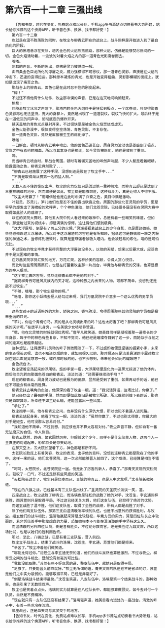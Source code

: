 # 第六百一十二章 三强出线
        【告知书友，时代在变化，免费站点难以长存，手机app多书源站点切换看书大势所趋，站长给你推荐的这个换源APP，听书音色多、换源、找书都好使！】
       第六百一十二章
       也就是在温不胜落败的同时，在牧尘与柳青云所在的战台上，战斗同样是开始进入到了最白热化的阶段。
       巨大的黑塔悬浮在天际，塔内金色的火焰熊熊燃烧，那种火焰，仿佛是能够焚尽世间的一切，金色火焰涌动着，一波波的对着火焰之内的那一道青色光影席卷而去。
       嗤嗤。
       刺耳的声音，不断的传出，仿佛是灵力被燃烧一般。
       由四条金色巨龙所化的浮屠之炎，威力强横得不可思议，那一道青色灵影，直接是在火焰的冲击下，迅速的变得扭曲，那种原本凝炼的青光，也是开始变得扭曲，灵影那模糊的面庞上，犹如是出现了痛苦之色。
       那战台上的柳青云，面色也是在此时忍不住的剧变起来。
       “碎！”
       不过还不待他有什么动作，牧尘那冷漠的声音，已是在这天地间响彻起来。
       熊熊！
       伴随着牧尘冰冷之声落下，那塔内的金色火焰终于是狂猛到极点，一个席卷间，只见得那青色灵影再也无法坚持，庞大的身躯上，竟然是出现了一道道裂纹，裂纹飞快的扩大，最后终于是在一道低沉的闷声中，彻彻底底的爆炸开来。
       铺天盖地的青色光点暴射开来，不过很快便是被金色火焰焚烧成虚无。
       金色火焰弥漫中，很快变得空空荡荡，青色灵影，不复存在。
       那一道青色灵影，竟然是直接被生生的炼化掉了。
       噗嗤！
       一口鲜血，顿时从柳青云嘴中喷出，他的面色迅速苍白，周身灵力波动也是萎靡到了极点，灵影之中有着他的精血，所以与其本身也是相连，如今灵影被炼化，他也是收到了重创。
       哗。
       而当柳青云喷血时，那战台周围，顿时有着铺天盖地的哗然声响起，不少人都是瞪着眼睛，脸露震动之色，柳青云竟然败了...
       “柳青云已经施展了这种手段，没想到还是败在了牧尘手中...”
       “不愧是取得淘汰赛第一名的猛人啊。”
       “...”
       无数人忍不住的惊叹出声，牧尘的实力仅仅只是渡过第一重神魄难，而柳青云却已是达到了三重神魄难的地步，然而即便是如此，牧尘都是能够取胜，这种战斗力，真是让得人不得不服。
       “牧尘大哥赢了！”雨曦俏脸也是在此时布满了兴奋之色，美目中满是激动。
       叶轻灵，苏灵儿，笋儿她们也是忍不住的露出欣喜之色，周围的那些北苍灵院的学员，更是早早的爆发出了海啸般的欢呼声，个个神色激动，他们北苍灵院，已经很多届没有在灵院大赛中取得如此骄人的成绩了。
       以往的灵院大赛时，其他五大院中的人看过来的眼神中，总是有着一些嘲笑的味道，但如今，那些射过来的视线中，却是满满的惊愕，这让得他们感到极爽。
       “这大浮屠塔，倒是有了两三分的火候。”灵溪凝视着战台上的少年身影，也是展颜微笑，她毕竟也修炼过大浮屠诀，所以对于这浮屠塔的厉害也是有所知晓，据说这可是静姨那一族之内极强的神通之术，当修炼到极致时，就算是至尊强者被吸入塔内，也会被轻易的炼化，端的是可怕无比。
       不过现在的牧尘毕竟才获得完整的大浮屠诀没多久，以他的天赋，想来以后要大成，应该也并不是太困难的事情。
       在万凰灵院学员汇聚的地方，万花汇聚，各种娇美的容颜，令得人赏心悦目。
       而此时这些莺莺燕燕们，也是在打量着牧尘那一片战台，毕竟他与柳青云的交锋，也算是极为的夺人眼球。
       “这个牧尘真厉害啊，竟然连柳青云都不是他的对手。”
       “据说柳青云可是风灵族内的天才呢，这种种族之内出来的人物，可都不简单，没想到还是敌不过牧尘。”
       “不够，嘻嘻，那个牧尘挺帅的啊。”
       “咯咯，那你这小妖精去把人给勾过来啊，我们万凰灵院不介意多一个这么优秀的男学员哦...”
       “...”
       这些女孩子的话语格外的大胆，娇笑之间，香气弥漫，令得周围那些其他灵院的学员都是投来垂涎的目光。
       “芊儿，你这个青梅竹马，真的是从北灵境出来的吗？这也太厉害了吧？那柳青云可是风灵族的天才呢。”在唐芊儿身旁，一名美貌少女啧啧称赞道。
       “嗯，他在北灵境的时候就很优秀呢。”唐芊儿微笑道，她美目同样是凝视着那一道修长的少年身影，眸子中的神色有些复杂，不知不觉间，他已经是璀璨夺目到了这一步，而她似乎与他之间的距离也是越来越远。
       这种想法，让得唐芊儿灵动的眸子微微黯淡了一下，不过旋即她便是坚强的握紧小手，未来的事还很长远呢，谁也不知道以后的事，就如同很久以前，那时候还只是流着鼻涕的小屁孩牧尘跟在她后面晃晃悠悠一般，或许那时候的他，也不会想到，未来他会如此的耀眼吧？
       金色战台上。
       牧尘望着空荡起来的浮屠塔，旋即手掌一招，大浮屠塔便是化为一道黑光掠进了他的体内，而后他目光转向那面色苍白的柳青云，淡淡的道：“还需要继续动手吗？”
       现在的柳青云，周身灵力波动已是极为的萎靡，显然是受到了重创，如果再动手的话，他已经不可能会有丝毫的胜算。
       柳青云抹去嘴角的血迹，他深深的看了牧尘一眼，道：“我说话算话，这场比试，你赢了。”
       他已经祭出了最强的手段，然而即便如此依旧是被牧尘所破，所以继续纠缠下去的话，那也只是自取其辱，所幸还不如主动认输，还能显露出一些风度。
       “承让了。”
       牧尘抱拳一笑，他与柳青云之间，也并没有什么深仇大恨，所以也犯不着逼人进死路。
       柳青云站起身来，他看了牧尘一眼，淡淡的道：“虽然你赢了，不过也别太得意，你最大的对手是姬玄，他可没那么容易对付。”
       “我知道他不简单，不过我想，我应该也并不算太容易对付。”牧尘声音平静，但却自有一番无法磨灭的自信，令人侧目。
       柳青云默然，的确，姬玄固然厉害，但眼前这个少年，同样不是什么简单人物，这两个人一旦真正的对碰起来，恐怕将会是惊天动地。
       在那天空上，五大院长望着下方，神色都是有所不同。
       太苍院长脸庞上有着笑容，牧尘的表现，出乎他的意料，没想到连柳青云都是败在了他的手中，这样一来的话，他们北苍灵院，这一次必然能够晋入前四了，这个成绩，已经算是相当不错了。
       “呵呵，太苍院长，北苍灵院这一届，倒是出了厉害的新人，恭喜了。”那青天灵院的天松院长，轻叹了一口气，不过还是颇有些风度的笑道。
       “天松院长过奖了，牧尘只是侥幸而已，贵院的柳青云，也是人中之龙啊。”太苍院长微笑道。
       “现在的八强之战，已经基本有三支队伍出线了。”圣灵院的天圣院长淡淡一笑，道。
       四座战台上，牧尘战胜了柳青云，而洛璃也是轻松的战胜了她的对手，沈苍生，李玄通同样获胜，而苏萱则只是取得平局，不过这已经无关大碍，他们这支队伍，已取得了绝对的优势。
       而姬玄战胜了温不胜，他们这支队伍，取得了全胜的战绩，所有人都是战胜了对手。
       除了他们两支队伍外，那第三支由温清璇所率领的队伍，也是不出意外的获得胜利，与牧尘，姬玄他们的战斗相比，温清璇赢起来算是比较轻松，毕竟方云的实力，算是四位队长之中较弱的，若非凭借着手中那龙虎鼎的力量，恐怕她根本不可能在温清璇的手中坚持这么久。
       而温清璇的另外四位队员，倒是各有胜负，不过论分数而言，还是要胜过九鼎灵院，所以这场比试，也是以她们的胜利而告终。
       所以，至此，八强之战，已是有着三支队伍，晋入前四。
       牧尘立于战台上，结束了战斗的洛璃，沈苍生，李玄通，苏萱他们都是掠来。
       “辛苦了。”牧尘冲着他们微笑道。
       “哪能比得过你。”沈苍生与李玄通无奈的道，他们的战斗虽然也算是激烈，不过与牧尘，柳青云之间的战斗相比，显然没有丝毫的可比性。
       “我都没能取胜。”苏萱有些不好意思的道，整支队伍中，就她只是取得平局。
       “足够了，只要能晋入前四就好。”牧尘无所谓的道，青天灵院的队伍也不是省油的灯，苏萱是他们之中实力最弱的，能够取得平局，已经是非常好了。
       “倒是洛璃战斗结束得最快。”沈苍生笑道，八支队伍中，洛璃是第一个结束战斗的，那种效率，也是引来了无数惊叹声。
       牧尘也是笑着点点头，洛璃的实力就算是在八位队长中，都能够算做顶尖，如今去对付一个队员，自然是不费精神。
       “现在就只有一支队伍还没有结果了。”洛璃轻声道，她美目看向远处的一座战台，清澈的眸子中，有着一些冰冷在流淌。
       那座战台，正是血天河与武灵交手的地方。
       【告知书友，时代在变化，免费站点难以长存，手机app多书源站点切换看书大势所趋，站长给你推荐的这个换源APP，听书音色多、换源、找书都好使！】